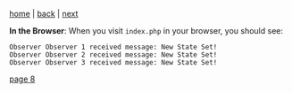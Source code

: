 [home](./page01.md) | [back](./page06.md) | [next](./page08.md)

**In the Browser**:
When you visit `index.php` in your browser, you should see:
```
Observer Observer 1 received message: New State Set!
Observer Observer 2 received message: New State Set!
Observer Observer 3 received message: New State Set!
```


[page 8](./page08.md)
